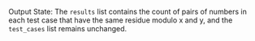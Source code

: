 Output State: The `results` list contains the count of pairs of numbers in each test case that have the same residue modulo x and y, and the `test_cases` list remains unchanged.